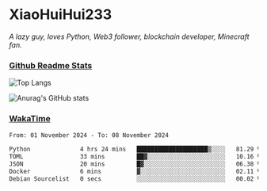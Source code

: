 # XiaoHuiHui233

*A lazy guy, loves Python, Web3 follower, blockchain developer, Minecraft fan.*

### [Github Readme Stats](https://github.com/anuraghazra/github-readme-stats)

![Top Langs](https://github-readme-stats.vercel.app/api/top-langs/?username=XiaoHuiHui233&layout=compact&theme=github_dark)

![Anurag's GitHub stats](https://github-readme-stats.vercel.app/api?username=XiaoHuiHui233&show_icons=true&theme=github_dark)

### [WakaTime](https://wakatime.com)

<!--START_SECTION:waka-->

```txt
From: 01 November 2024 - To: 08 November 2024

Python              4 hrs 24 mins   ████████████████████▒░░░░   81.29 %
TOML                33 mins         ██▓░░░░░░░░░░░░░░░░░░░░░░   10.16 %
JSON                20 mins         █▓░░░░░░░░░░░░░░░░░░░░░░░   06.38 %
Docker              6 mins          ▓░░░░░░░░░░░░░░░░░░░░░░░░   02.11 %
Debian Sourcelist   0 secs          ░░░░░░░░░░░░░░░░░░░░░░░░░   00.02 %
```

<!--END_SECTION:waka-->
